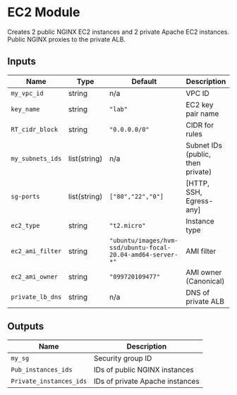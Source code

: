 # EC2 Module

Creates 2 public NGINX EC2 instances and 2 private Apache EC2 instances. Public NGINX proxies to the private ALB.

## Inputs

| Name | Type | Default | Description |
|------|------|---------|-------------|
| `my_vpc_id` | string | n/a | VPC ID |
| `key_name` | string | `"lab"` | EC2 key pair name |
| `RT_cidr_block` | string | `"0.0.0.0/0"` | CIDR for rules |
| `my_subnets_ids` | list(string) | n/a | Subnet IDs (public, then private) |
| `sg-ports` | list(string) | `["80","22","0"]` | [HTTP, SSH, Egress-any] |
| `ec2_type` | string | `"t2.micro"` | Instance type |
| `ec2_ami_filter` | string | `"ubuntu/images/hvm-ssd/ubuntu-focal-20.04-amd64-server-*"` | AMI filter |
| `ec2_ami_owner` | string | `"099720109477"` | AMI owner (Canonical) |
| `private_lb_dns` | string | n/a | DNS of private ALB |

## Outputs

| Name | Description |
|------|-------------|
| `my_sg` | Security group ID |
| `Pub_instances_ids` | IDs of public NGINX instances |
| `Private_instances_ids` | IDs of private Apache instances |


